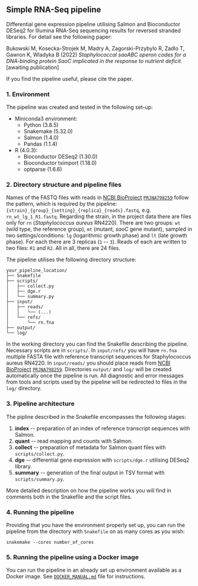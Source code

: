 ## Simple RNA-Seq pipeline
Differential gene expression pipeline utilising Salmon and Bioconductor DESeq2 for Illumina RNA-Seq sequencing results for reversed stranded libraries. For detail see the following paper:

Bukowski M, Kosecka-Strojek M, Madry A, Zagorski-Przybylo R, Zadlo T, Gawron K, Wladyka B (2022) _Staphylococcal saoABC operon codes for a DNA-binding protein SaoC implicated in the response to nutrient deficit_. [awaiting publication]

If you find the pipeline useful, please cite the paper.

### 1. Environment
The pipeline was created and tested in the following set-up:
- Miniconda3 environment:
  - Python (3.8.5)
  - Snakemake (5.32.0)
  - Salmon (1.4.0)
  - Pandas (1.1.4)
- R (4.0.3):
  - Bioconductor DESeq2 (1.30.0)
  - Bioconductor tximport (1.18.0)
  - optparse (1.6.6)

### 2. Directory structure and pipeline files
Names of the FASTQ files with reads in [NCBI BioProject](https://www.ncbi.nlm.nih.gov/bioproject/) [`PRJNA798259`](https://www.ncbi.nlm.nih.gov/bioproject?term=PRJNA798259%5BProject%20Accession%5D) follow the pattern, which is required by the pipeline: `{strain}_{group}_{setting}_{replica}_{reads}.fastq`, e.g. `rn_wt_lg_1_R1.fastq`. Regarding the strain, in the project data there are files only for `rn` (_Staphylococcus aureus_ RN4220). There are two groups: `wt` (wild type, the reference group), `mt` (mutant, _saoC_ gene mutant), sampled in two settings/conditions: `lg` (logarithmic growth phase) and `lt` (late growth phase). For each there are 3 replicas (`1` -- `3`). Reads of each are written to two files: `R1` and `R2`. All in all, there are 24 files.

The pipeline utilises the following directory structure:
```
your_pipeline_location/
├── Snakefile
├── scripts/
│   ├── collect.py
│   ├── dge.r
│   └── summary.py
├── input/
│   ├── reads/
│   │   └── (...)
│   └── refs/
│       └── rn.fna
├── output/
└── log/
```
In the working directory you can find the Snakefile describing the pipeline. Necessary scripts are in `scripts/`. In `input/refs/` you will have `rn.fna` multiple FASTA file with reference transcript sequences for Staphylococcus aureus RN4220. In `input/reads/` you should place reads from [NCBI BioProject](https://www.ncbi.nlm.nih.gov/bioproject/) [`PRJNA798259`](https://www.ncbi.nlm.nih.gov/bioproject?term=PRJNA798259%5BProject%20Accession%5D). Directories `output/` and `log/` will be created automatically once the pipeline is run. All diagnostic and error messages from tools and scripts used by the pipeline will be redirected to files in the `log/` directory.

### 3. Pipeline architecture
The pipline described in the Snakefile encompasses the following stages:
1. **index** -- preparation of an index of reference transcript sequences with Salmon.
1. **quant** -- read mapping and counts with Salmon.
1. **collect** -- preparation of metadata for Salmon quant files with `scripts/collect.py`.
1. **dge** -- differential gene expression with `scripts/dge.r` utilising DESeq2 library.
1. **summary** -- generation of the final output in TSV format with `scripts/summary.py`.

More detailed description on how the pipeline works you will find in comments both in the Snakefile and the script files.

### 4. Running the pipeline
Providing that you have the environment properly set up, you can run the pipeline from the directory with `Snakefile` on as many cores as you wish:
```
snakemake --cores number_of_cores
```

### 5. Running the pipeline using a Docker image
You can run the pipeline in an already set up environment available as a Docker image. See [`DOCKER_MANUAL.md`](https://github.com/michalbukowski/rnaseq_pipeline/blob/main/DOCKER_MANUAL.md) file for instructions.
